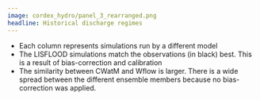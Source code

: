 ```yaml
---
image: cordex_hydro/panel_3_rearranged.png
headline: Historical discharge regimes
---
```


- Each column represents simulations run by a different model
- The LISFLOOD simulations match the observations (in black) best. This is a result of bias-correction and calibration
- The similarity between CWatM and Wflow is larger. There is a wide spread between the different ensemble members because no bias-correction was applied.

